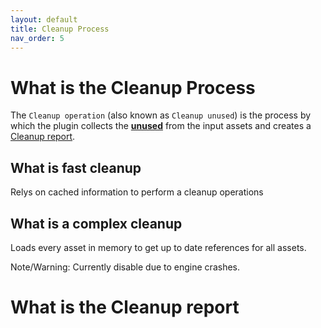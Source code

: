 ```yaml
---
layout: default
title: Cleanup Process
nav_order: 5
---
```


# What is the Cleanup Process

The `Cleanup operation` (also known as `Cleanup unused`) is the process by which the plugin collects the [**unused**](index#what-is-consider-unused) from the input assets and creates a [Cleanup report](#what-is-the-cleanup-report).

## What is fast cleanup

Relys on cached information to perform a cleanup operations

## What is a complex cleanup

Loads every asset in memory to get up to date references for all assets. 

Note/Warning: Currently disable due to engine crashes.

# What is the Cleanup report